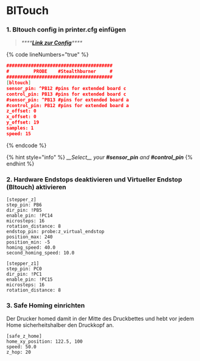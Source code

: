 # BlTouch

### 1. Bltouch config in printer.cfg einfügen

> _****_[_**Link zur Config**_](https://github.com/cryd-s/Vyper\_extended/blob/main/1\_extended\_board/stealthburner%20toolhead/printer\_stealthburner.cfg)_****_

{% code lineNumbers="true" %}
```json
#######################################
#         PROBE    #Stealthburner     #    
#######################################
[bltouch]
sensor_pin: ^PB12 #pins for extended board c 
control_pin: PB13 #pins for extended board c
#sensor_pin: ^PB13 #pins for extended board a 
#control_pin: PB12 #pins for extended board a
z_offset: 0
x_offset: 0
y_offset: 19
samples: 1
speed: 15
```
{% endcode %}

{% hint style="info" %}
_\_\_Select\_\_ your **#sensor\_pin** and **#control\_pin**_
{% endhint %}

### 2. Hardware Endstops deaktivieren und Virtueller Endstop (Bltouch) aktivieren

```
[stepper_z]
step_pin: PB6
dir_pin: !PB5
enable_pin: !PC14
microsteps: 16
rotation_distance: 8
endstop_pin: probe:z_virtual_endstop
position_max: 240
position_min: -5
homing_speed: 40.0
second_homing_speed: 10.0

[stepper_z1]
step_pin: PC0
dir_pin: !PC1
enable_pin: !PC15
microsteps: 16
rotation_distance: 8
```

### 3. Safe Homing einrichten

Der Drucker homed damit in der Mitte des Druckbettes und hebt vor jedem Home sicherheitshalber den Druckkopf an.

```
[safe_z_home]
home_xy_position: 122.5, 100
speed: 50.0
z_hop: 20
```
